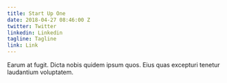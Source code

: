 ```yaml
---
title: Start Up One
date: 2018-04-27 08:46:00 Z
twitter: Twitter
linkedin: Linkedin
tagline: Tagline
link: Link
---
```


Earum at fugit. Dicta nobis quidem ipsum quos. Eius quas excepturi tenetur laudantium voluptatem.